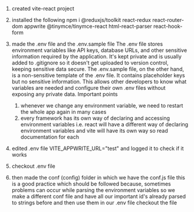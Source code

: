 1. created vite-react project


2. installed the following
    npm i @reduxjs/toolkit react-redux react-router-dom appwrite @tinymce/tinymce-react html-react-parser react-hook-form


3. made the .env file and the .env.sample file
The .env file stores environment variables like API keys, database URLs, and other sensitive information required by the application. It's kept private and is usually added to .gitignore so it doesn't get uploaded to version control, keeping sensitive data secure.
The .env.sample file, on the other hand, is a non-sensitive template of the .env file. It contains placeholder keys but no sensitive information. This allows other developers to know what variables are needed and configure their own .env files without exposing any private data.
Important points
    1. whenever we change any environment variable, we need to restart the whole app again in many cases
    2. every framework has its own way of declaring and accessing environment variables i.e. react will have a different way of declaring environment variables and vite will have its own way so read documentation for each


4. edited .env file
    VITE_APPWRITE_URL="test" and logged it to check if it works

5. checkout .env file

6. then made the conf (config) folder in which we have the conf.js file
    this is a good practice which should be followed because, sometimes problems can occur while parsing the environment variables so we make a different conf file and have all our important id's already parsed to strings before and then use them in our .env file
    checkout the file



